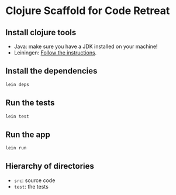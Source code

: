 # Clojure Scaffold for Code Retreat

## Install clojure tools

* Java: make sure you have a JDK installed on your machine!
* Leiningen: [Follow the instructions](http://leiningen.org/#install).

## Install the dependencies

```bash
lein deps
```

## Run the tests

```Bash
lein test
```

## Run the app

```Bash
lein run
```


## Hierarchy of directories

* `src`: source code
* `test`: the tests
